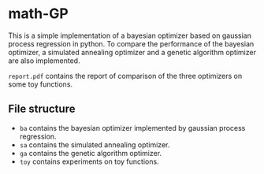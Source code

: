 # math-GP

This is a simple implementation of a bayesian optimizer based on gaussian process regression in python. To compare the performance of the bayesian optimizer, a simulated annealing optimizer and a genetic algorithm optimizer are also implemented.

`report.pdf` contains the report of comparison of the three optimizers on some toy functions.

## File structure

- `ba` contains the bayesian optimizer implemented by gaussian process regression.
- `sa` contains the simulated annealing optimizer.
- `ga` contains the genetic algorithm optimizer.
- `toy` contains experiments on toy functions.
